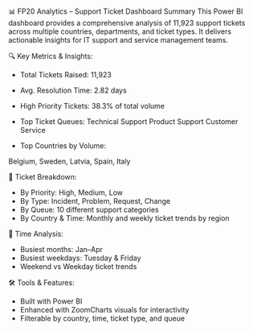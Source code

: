 📊 FP20 Analytics – Support Ticket Dashboard Summary
This Power BI dashboard provides a comprehensive analysis of 11,923 support tickets across multiple countries, departments, and ticket types. It delivers actionable insights for IT support and service management teams.

🔍 Key Metrics & Insights:
- Total Tickets Raised: 11,923
- Avg. Resolution Time: 2.82 days
- High Priority Tickets: 38.3% of total volume

- Top Ticket Queues:
Technical Support
Product Support
Customer Service

- Top Countries by Volume:

Belgium, Sweden, Latvia, Spain, Italy

🧩 Ticket Breakdown:
- By Priority: High, Medium, Low
- By Type: Incident, Problem, Request, Change
- By Queue: 10 different support categories
- By Country & Time: Monthly and weekly ticket trends by region

📅 Time Analysis:
- Busiest months: Jan–Apr
- Busiest weekdays: Tuesday & Friday
- Weekend vs Weekday ticket trends

🛠️ Tools & Features:
- Built with Power BI
- Enhanced with ZoomCharts visuals for interactivity
- Filterable by country, time, ticket type, and queue

